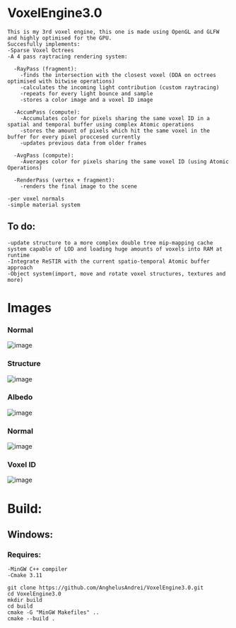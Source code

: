 # VoxelEngine3.0
```
This is my 3rd voxel engine, this one is made using OpenGL and GLFW and highly optimised for the GPU.
Succesfully implements:
-Sparse Voxel Octrees
-A 4 pass raytracing rendering system:

  -RayPass (fragment):
    -finds the intersection with the closest voxel (DDA on octrees optimised with bitwise operations)
    -calculates the incoming light contribution (custom raytracing)
    -repeats for every light bounce and sample
    -stores a color image and a voxel ID image

  -AccumPass (compute):
    -Accumulates color for pixels sharing the same voxel ID in a spatial and temporal buffer using complex Atomic operations 
    -stores the amount of pixels which hit the same voxel in the buffer for every pixel proccesed currently
    -updates previous data from older frames

  -AvgPass (compute):
    -Averages color for pixels sharing the same voxel ID (using Atomic Operations)

  -RenderPass (vertex + fragment):
    -renders the final image to the scene

-per voxel normals
-simple material system
```

## To do:
```
-update structure to a more complex double tree mip-mapping cache system capable of LOD and loading huge amounts of voxels into RAM at runtime  
-Integrate ReSTIR with the current spatio-temporal Atomic buffer approach
-Object system(import, move and rotate voxel structures, textures and more)
```

# Images
### Normal
![image](https://github.com/user-attachments/assets/0b2da2ea-1eb6-4dfd-adfb-e517fd563a5d)
### Structure
![image](https://github.com/user-attachments/assets/7f2b0241-a7a2-4d2b-bf52-8a2d17f07a6e)
### Albedo
![image](https://github.com/user-attachments/assets/0eabc2e8-b4bd-4705-9486-b4e34ce7797a)
### Normal
![image](https://github.com/user-attachments/assets/1dd7b0a3-8eee-45f0-8f7c-d90cc333fca4)
### Voxel ID
![image](https://github.com/user-attachments/assets/3e0087e9-dcb2-4297-9dd4-77006ab3bf4e)


# Build:

## Windows:

### Requires:
```
-MinGW C++ compiler
-Cmake 3.11
```

```
git clone https://github.com/AnghelusAndrei/VoxelEngine3.0.git
cd VoxelEngine3.0
mkdir build
cd build
cmake -G "MinGW Makefiles" ..
cmake --build .
```
